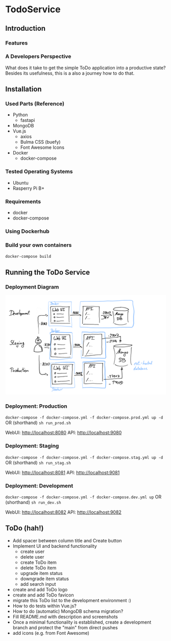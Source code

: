 # TodoService

## Introduction

### Features

### A Developers Perspective

What does it take to get the simple ToDo application into a productive state?
Besides its usefulness, this is a also a journey how to do that.

## Installation

### Used Parts (Reference)

* Python
  * fastapi
* MongoDB
* Vue.js
  * axios
  * Bulma CSS (buefy)
  * Font Awesome Icons
* Docker
  * docker-compose

### Tested Operating Systems

* Ubuntu
* Rasperry Pi B+

### Requirements

* docker
* docker-compose

### Using Dockerhub

### Build your own containers

`docker-compose build`

## Running the ToDo Service

### Deployment Diagram

![Deployment Diagram](./images/deployment_diagram.png)

### Deployment: Production

`docker-compose -f docker-compose.yml -f docker-compose.prod.yml up -d`
OR (shorthand)
`sh run_prod.sh`

WebUI: [http://localhost:8080](http://localhost:8080)
API: [http://localhost:9080](http://localhost:9080/docs)

### Deployment: Staging

`docker-compose -f docker-compose.yml -f docker-compose.stag.yml up -d`
OR (shorthand)
`sh run_stag.sh`

WebUI: [http://localhost:8081](http://localhost:8081)
API: [http://localhost:9081](http://localhost:9081/docs)

### Deployment: Development

`docker-compose -f docker-compose.yml -f docker-compose.dev.yml up`
OR (shorthand)
`sh run_dev.sh`

WebUI: [http://localhost:8082](http://localhost:8082)
API: [http://localhost:9082](http://localhost:9082/docs)

## ToDo (hah!)

* Add spacer between column title and Create button
* Implement UI and backend functionality
  * create user
  * delete user
  * create ToDo item
  * delete ToDo item
  * upgrade item status
  * downgrade item status
  * add search input
* create and add ToDo logo
* create and add ToDo favicon
* migrate this ToDo list to the development environment :)
* How to do tests within Vue.js?
* How to do (automatic) MongoDB schema migration?
* Fill README.md with description and screenshots
* Once a minimal functionality is established, create a development branch and
  protect the "main" from direct pushes
* add icons (e.g. from Font Awesome)
